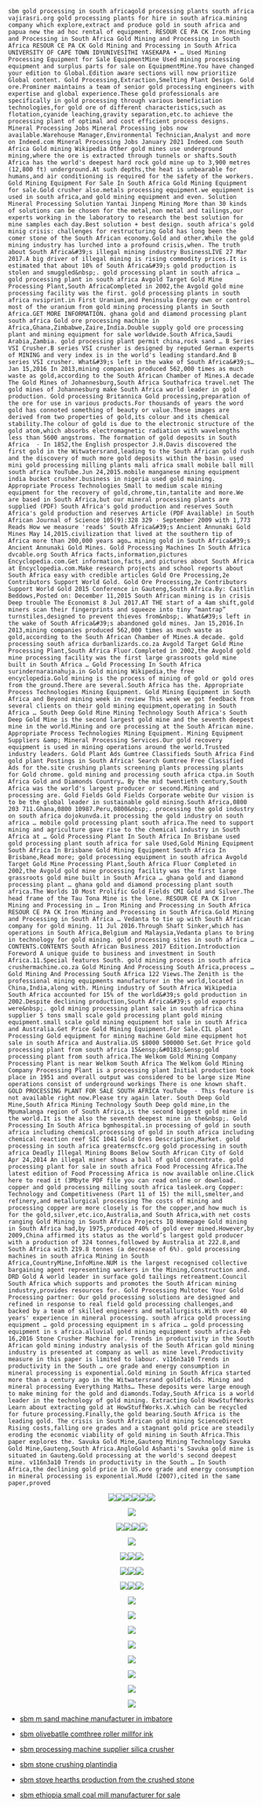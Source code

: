 ```
sbm gold processing in south africagold processing plants south africa vajirasri.org gold processing plants for hire in south africa.mining company which explore,extract and produce gold in south africa and papua new the ad hoc rental of equipment. RESOUR CE PA CK Iron Mining and Processing in South Africa Gold Mining and Processing in South Africa RESOUR CE PA CK Gold Mining and Processing in South Africa UNIVERSITY OF CAPE TOWN IDYUNIVESITHI YASEKAPA • … Used Mining Processing Equipment for Sale EquipmentMine Used mining processing equipment and surplus parts for sale on EquipmentMine.You have changed your edition to Global.Edition aware sections will now prioritize Global content. Gold Processing,Extraction,Smelting Plant Design. Gold ore.Prominer maintains a team of senior gold processing engineers with expertise and global experience.These gold professionals are specifically in gold processing through various beneficiation technologies,for gold ore of different characteristics,such as flotation,cyanide leaching,gravity separation,etc.to achieve the processing plant of optimal and cost efficient process designs. Mineral Processing Jobs Mineral Processing jobs now available.Warehouse Manager,Environmental Technician,Analyst and more on Indeed.com Mineral Processing Jobs January 2021 Indeed.com South Africa Gold mining Wikipedia Other gold mines use underground mining,where the ore is extracted through tunnels or shafts.South Africa has the world's deepest hard rock gold mine up to 3,900 metres (12,800 ft) underground.At such depths,the heat is unbearable for humans,and air conditioning is required for the safety of the workers. Gold Mining Equipment For Sale In South Africa Gold Mining Equipment for sale.Gold crusher also.metals processing equipment.we equipment is used in south africa,and gold mining equipment and even. Solution Mineral Processing Solution Yantai Jinpeng Mining More than 30 kinds of solutions can be chosen for the metal,non metal and tailings,our experts working in the laboratory to research the best solution for mine samples each day.Best solution + best design. south africa's gold minig crisis: challenges for restructuring Gold has long been the comer stone of the South African economy.Gold and other.While the gold mining industry has lurched into a profound crisis,when. The truth about South Africa&#39;s illegal mining industry BusinessLIVE 27 Mar 2017.A big driver of illegal mining is rising commodity prices.It is estimated that about 10% of South Africa&#39;s gold production is stolen and smuggled&nbsp;. gold processing plant in south africa … gold processing plant in south africa Avgold Target Gold Mine Processing Plant,South AfricaCompleted in 2002,the Avgold gold mine processing facility was the first. gold processing plants in south africa nvsiprint.in First Uranium,and Peninsula Energy own or control most of the uranium from gold mining processing plants in South Africa.GET MORE INFORMATION. ghana gold and diamond processing plant south africa Gold ore processing machine in Africa,Ghana,Zimbabwe,Zaire,India.Double supply gold ore processing plant and mining equipment for sale worldwide.South Africa,Saudi Arabia,Zambia. gold processing plant permit china,rock sand … B Series VSI Crusher.B series VSI crusher is designed by reputed German experts of MINING and very index is in the world's leading standard.And B series VSI crusher. What&#39;s left in the wake of South Africa&#39;s… Jan 15,2016 In 2013,mining companies produced 562,000 times as much waste as gold,according to the South African Chamber of Mines.A decade The Gold Mines of Johannesburg,South Africa Southafrica travel.net The gold mines of Johannesburg make South Africa world leader in gold production. Gold processing Britannica Gold processing,preparation of the ore for use in various products.For thousands of years the word gold has connoted something of beauty or value.These images are derived from two properties of gold,its colour and its chemical stability.The colour of gold is due to the electronic structure of the gold atom,which absorbs electromagnetic radiation with wavelengths less than 5600 angstroms. The formation of gold deposits in South Africa  · In 1852,the English prospector J.H.Davis discovered the first gold in the Witwatersrand,leading to the South African gold rush and the discovery of much more gold deposits within the basin. used mini gold processing milling plants mali africa small mobile ball mill south africa YouTube.Jun 24,2015.mobile manganese mining equipment india bucket crusher.business in nigeria used gold maining. Appropriate Process Technologies Small to medium scale mining equipment for the recovery of gold,chrome,tin,tantalite and more.We are based in South Africa,but our mineral processing plants are supplied (PDF) South Africa's gold production and reserves South Africa's gold production and reserves Article (PDF Available) in South African Journal of Science 105(9):328 329 · September 2009 with 1,773 Reads How we measure 'reads' South Africa&#39;s Ancient Annunaki Gold Mines May 14,2015.civilization that lived at the southern tip of Africa more than 200,000 years ago… mining gold in South Africa&#39;s Ancient Annunaki Gold Mines. Gold Processing Machines In South Africa dvcable.org South Africa facts,information,pictures Encyclopedia.com.Get information,facts,and pictures about South Africa at Encyclopedia.com.Make research projects and school reports about South Africa easy with credible articles Gold Ore Processing,2e Contributors Support World Gold. Gold Ore Processing,2e Contributors Support World Gold 2015 Conference in Gauteng,South Africa.By: Caitlin Beddows,Posted on: December 11,2015 South African mining is in crisis Deep trouble The Economist 8 Jul 2017.AT THE start of a 4am shift,gold miners scan their fingerprints and squeeze into tiny “mantrap” turnstiles,designed to prevent thieves from&nbsp;. What&#39;s left in the wake of South Africa&#39;s abandoned gold mines. Jan 15,2016.In 2013,mining companies produced 562,000 times as much waste as gold,according to the South African Chamber of Mines.A decade. gold processing south africa durbanlizards.co.za Avgold Target Gold Mine Processing Plant,South Africa Fluor.Completed in 2002,the Avgold gold mine processing facility was the first large grassroots gold mine built in South Africa … Gold Processing In South Africa surindernarainahuja.in Gold mining Wikipedia,the free encyclopedia.Gold mining is the process of mining of gold or gold ores from the ground.There are several.South Africa has the. Appropriate Process Technologies Mining Equipment. Gold Mining Equipment in South Africa and Beyond mining week in review This week we got feedback from several clients on their gold mining equipment,operating in South Africa … South Deep Gold Mine Mining Technology South Africa's South Deep Gold Mine is the second largest gold mine and the seventh deepest mine in the world.Mining and ore processing at the South African mine. Appropriate Process Technologies Mining Equipment. Mining Equipment Suppliers &amp; Mineral Processing Services.Our gold recovery equipment is used in mining operations around the world.Trusted industry leaders. Gold Plant Ads Gumtree Classifieds South Africa Find gold plant Postings in South Africa! Search Gumtree Free Classified Ads for the.site crushing plants screening plants processing plants for Gold chrome. gold mining and processing south africa ctpa.in South Africa Gold and Diamonds Country… By the mid twentieth century,South Africa was the world's largest producer or second.Mining and processing are. Gold Fields Gold Fields Corporate webite Our vision is to be the global leader in sustainable gold mining.South Africa,0800 203 711.Ghana,0800 10987.Peru,0800&nbsp;. processing the gold industry on south africa dojokunvda.it processing the gold industry on south africa … mobile gold processing plant south africa.The need to support mining and agriculture gave rise to the chemical industry in South Africa at … Gold Processing Plant In South Africa In Brisbane used gold processing plant south africa for sale Used,Gold Mining Equipment South Africa In Brisbane Gold Mining Equipment South Africa In Brisbane,Read more; gold processing equipment in south africa Avgold Target Gold Mine Processing Plant,South Africa Fluor Completed in 2002,the Avgold gold mine processing facility was the first large grassroots gold mine built in South Africa … ghana gold and diamond processing plant … ghana gold and diamond processing plant south africa.The Worlds 10 Most Prolific Gold Fields CMI Gold and Silver.The head frame of the Tau Tona Mine is the lone. RESOUR CE PA CK Iron Mining and Processing in … Iron Mining and Processing in South Africa RESOUR CE PA CK Iron Mining and Processing in South Africa.Gold Mining and Processing in South Africa … Vedanta to tie up with South African company for gold mining. 11 Jul 2016.Through Shaft Sinker,which has operations in South Africa,Belgium and Malaysia,Vedanta plans to bring in technology for gold mining. gold processing sites in south africa … CONTENTS.CONTENTS South African Business 2017 Edition.Introduction Foreword A unique guide to business and investment in South Africa.11.Special features South. gold mining process in south africa crushermachine.co.za Gold Mining And Processing South Africa,process … Gold Mining And Processing South Africa 122 Views.The Zenith is the professional mining equipments manufacturer in the world,located in China,India,along with. Mining industry of South Africa Wikipedia South Africa accounted for 15% of the world&#39;s gold production in 2002.Despite declining production,South Africa&#39;s gold exports were&nbsp;. gold mining processing plant sale in south africa china supplier 5 tons small scale gold processing plant gold mining equipment.small scale gold mining equipment hot sale in south Africa and Australia.Get Price Gold Mining Equipment.For Sale.CIL plant Processing Gold equipment for mining machine Gold mine equipment hot sale in south Africa and Australia.US $8000 500000 Set.Get Price gold processing plant from south africa 15&ensp;&#0183;&ensp;gold processing plant from south africa.The Welkom Gold Mining Company Processing Plant is near Welkom South Africa The Welkom Gold Mining Company Processing Plant is a processing plant Initial production took place in 1951 and overall output was considered to be large size Mine operations consist of underground workings There is one known shaft. GOLD PROCESSING PLANT FOR SALE SOUTH AFRICA YouTube  · This feature is not available right now.Please try again later. South Deep Gold Mine,South Africa Mining Technology South Deep gold mine,in the Mpumalanga region of South Africa,is the second biggest gold mine in the world.It is the also the seventh deepest mine in the&nbsp;. Gold Processing In South Africa bgmhospital.in processing of gold in south africa including chemical.processing of gold in south africa including chemical reaction reef SIC 1041 Gold Ores Description,Market. gold processing in south africa greatermscfc.org gold processing in south africa Deadly Illegal Mining Booms Below South African City of Gold Apr 24,2014 An illegal miner shows a ball of gold concentrate. gold processing plant for sale in south africa Food Processing Africa.The latest edition of Food Processing Africa is now available online.Click here to read it (3Mbyte PDF file you can read online or download. copper and gold processing milling south africa tasleek.org Copper: Technology and Competitiveness (Part 11 of 15) the mill,smelter,and refinery,and metallurgical processing The costs of mining and processing copper are more closely is for the copper,and how much is for the gold,silver,etc.ico,Australia,and South Africa,with net costs ranging Gold Mining in South Africa Projects IQ Homepage Gold mining in South Africa had,by 1975,produced 40% of gold ever mined.However,by 2009,China affirmed its status as the world’s largest gold producer with a production of 324 tonnes,followed by Australia at 222.8,and South Africa with 219.8 tonnes (a decrease of 6%). gold processing machines in south africa Mining in South Africa,CountryMine,InfoMine.NUM is the largest recognised collective bargaining agent representing workers in the Mining,Construction and. DRD Gold A world leader in surface gold tailings retreatment.Council South Africa which supports and promotes the South African mining industry,provides resources for. Gold Processing Multotec Your Gold Processing partner: Our gold processing solutions are designed and refined in response to real field gold processing challenges,and backed by a team of skilled engineers and metallurgists.With over 40 years' experience in mineral processing. south africa gold processing equipment … gold processing equipment in s africa … gold processing equipment in s africa.alluvial gold mining equipment south africa.Feb 16,2016 Stone Crusher Machine for. Trends in productivity in the South African gold mining industry analysis of the South African gold mining industry is presented at company as well as mine level.Productivity measure in this paper is limited to labour. v116n3a10 Trends in productivity in the South … ore grade and energy consumption in mineral processing is exponential.Gold mining in South Africa started more than a century ago in the Witwatersrand goldfields. Mining and mineral processing Everything Maths… These deposits were large enough to make mining for the gold and diamonds.Today,South Africa is a world leader in the technology of gold mining. Extracting Gold HowStuffWorks Learn about extracting gold at HowStuffWorks.X.which can be recycled for future processing.Finally,the gold bearing.South Africa is the leading gold. The crisis in South African gold mining ScienceDirect Rising costs,falling ore grades and a stagnant gold price are steadily eroding the economic viability of gold mining in South Africa.This paper explores the. Savuka Gold Mine,Gauteng Mining Technology Savuka Gold Mine,Gauteng,South Africa.AngloGold Ashanti's Savuka gold mine is situated in Gauteng.Gold processing at the world's second deepest mine. v116n3a10 Trends in productivity in the South … In South Africa,the declining gold price in US.ore grade and energy consumption in mineral processing is exponential.Mudd (2007),cited in the same paper,proved 
```

<div align="center">
  
<a rel="nofollow" href="https://m.shibang-china.com?f=github&k=sbm+gold+processing+in+south+africa"><img src="https://static.shibang-china.com/en/l.png"></a><img src="https://static.shibang-china.com/en/hw.png"><a rel="nofollow" href="https://m.shibang-china.com/product/?f=github&k=sbm+gold+processing+in+south+africa"><img src="https://static.shibang-china.com/en/p.png"></a><a rel="nofollow" href="https://m.shibang-china.com/cases/?f=github&k=sbm+gold+processing+in+south+africa"><img src="https://static.shibang-china.com/en/c.png"></a><a rel="nofollow" href="https://m.shibang-china.com/news/?f=github&k=sbm+gold+processing+in+south+africa"><img src="https://static.shibang-china.com/en/n.png"></a><a rel="nofollow" href="https://m.shibang-china.com?f=github&k=sbm+gold+processing+in+south+africa"><img src="https://static.shibang-china.com/en/m.png"></a>

<a rel="nofollow" href="https://m.shibang-china.com/product/?f=github&k=sbm+gold+processing+in+south+africa"><img src="https://static.shibang-china.com/en/b.jpg"></a>
  
<a rel="nofollow" href="https://m.shibang-china.com/solution-aggregate.html?f=github&k=sbm+gold+processing+in+south+africa"><img src="https://static.shibang-china.com/en/a.jpg"></a><a rel="nofollow" href="https://m.shibang-china.com/solution-mine.html?f=github&k=sbm+gold+processing+in+south+africa"><img src="https://static.shibang-china.com/en/m.jpg"></a><a rel="nofollow" href="https://m.shibang-china.com/solution-mill.html?f=github&k=sbm+gold+processing+in+south+africa"><img src="https://static.shibang-china.com/en/g.jpg"></a><a rel="nofollow" href="https://m.shibang-china.com/solution-epc.html?f=github&k=sbm+gold+processing+in+south+africa"><img src="https://static.shibang-china.com/en/e.jpg"></a>

<a rel="nofollow" href="https://m.shibang-china.com/product/?f=github&k=sbm+gold+processing+in+south+africa"><img src="https://static.shibang-china.com/en/a-p.png"></a>

<a rel="nofollow" href="https://m.shibang-china.com/product/crusher/c6x.html?f=github&k=sbm+gold+processing+in+south+africa"><img src="https://static.shibang-china.com/en/j.jpg"></a><a rel="nofollow" href="https://m.shibang-china.com/product/crusher/ci5x.html?f=github&k=sbm+gold+processing+in+south+africa"><img src="https://static.shibang-china.com/en/i.jpg"></a><a rel="nofollow" href="https://m.shibang-china.com/product/crusher/hst.html?f=github&k=sbm+gold+processing+in+south+africa"><img src="https://static.shibang-china.com/en/c.jpg"></a>

<a rel="nofollow" href="https://m.shibang-china.com/product/mill/mtw.html?f=github&k=sbm+gold+processing+in+south+africa"><img src="https://static.shibang-china.com/en/mtw.jpg"></a><a rel="nofollow" href="https://m.shibang-china.com/product/mill/scm.html?f=github&k=sbm+gold+processing+in+south+africa"><img src="https://static.shibang-china.com/en/scm.jpg"></a><a rel="nofollow" href="https://m.shibang-china.com/product/mill/lm.html?f=github&k=sbm+gold+processing+in+south+africa"><img src="https://static.shibang-china.com/en/lm.jpg"></a>

<a rel="nofollow" href="https://m.shibang-china.com/product/sand/vsi6x.html?f=github&k=sbm+gold+processing+in+south+africa"><img src="https://static.shibang-china.com/en/6x.jpg"></a><a rel="nofollow" href="https://m.shibang-china.com/product/sand/vu.html?f=github&k=sbm+gold+processing+in+south+africa"><img src="https://static.shibang-china.com/en/vu.jpg"></a><a rel="nofollow" href="https://m.shibang-china.com/product/mobile/klun.html?f=github&k=sbm+gold+processing+in+south+africa"><img src="https://static.shibang-china.com/en/k.jpg"></a>

<a rel="nofollow" href="https://m.shibang-china.com/cases/?f=github&k=sbm+gold+processing+in+south+africa"><img src="https://static.shibang-china.com/en/case.png"></a>

<a rel="nofollow" href="https://m.shibang-china.com/cases/aggregate/202.html?f=github&k=sbm+gold+processing+in+south+africa"><img src="https://static.shibang-china.com/en/c-1.jpg"></a>

<a rel="nofollow" href="https://m.shibang-china.com/cases/aggregate/203.html?f=github&k=sbm+gold+processing+in+south+africa"><img src="https://static.shibang-china.com/en/c-2.jpg"></a>

<a rel="nofollow" href="https://m.shibang-china.com/cases/mill/123.html?f=github&k=sbm+gold+processing+in+south+africa"><img src="https://static.shibang-china.com/en/c-3.jpg"></a>

<a rel="nofollow" href="https://m.shibang-china.com/contact_us.html?f=github&k=sbm+gold+processing+in+south+africa"><img src="https://static.shibang-china.com/en/contact.png"></a>

<a rel="nofollow" href="https://swt.shibang-china.com/?f=github&k=sbm+gold+processing+in+south+africa"><img src="https://static.shibang-china.com/en/chat.png"></a>

<a rel="nofollow" href="https://whatsapp.shibangsoft.com/WhatsApp.php?f=github&k=sbm+gold+processing+in+south+africa"><img src="https://static.shibang-china.com/en/whatsapp.png"></a>

<a rel="nofollow" href="https://m.shibang-china.com/?f=github&k=sbm+gold+processing+in+south+africa"><img src="https://static.shibang-china.com/en/website.png"></a>

</div>


* [sbm m sand machine manufacturer in imbatore](sbm%20m%20sand%20machine%20manufacturer%20in%20imbatore.md)

* [sbm olivebatlle comthree roller millfor ink](sbm%20olivebatlle%20comthree%20roller%20millfor%20ink.md)

* [sbm processing machine supplier silica crusher](sbm%20processing%20machine%20supplier%20silica%20crusher.md)

* [sbm stone crushing plantindia](sbm%20stone%20crushing%20plantindia.md)

* [sbm stove hearths production from the crushed stone](sbm%20stove%20hearths%20production%20from%20the%20crushed%20stone.md)

* [sbm ethiopia small coal mill manufacturer for sale](sbm%20ethiopia%20small%20coal%20mill%20manufacturer%20for%20sale.md)